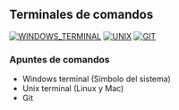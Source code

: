 ## Terminales de comandos
[![WINDOWS_TERMINAL](https://img.shields.io/badge/WINDOWS_TERMINAL-0078D4?style=for-the-badge&logo=WINDOWSTERMINAL&logoColor=white&labelColor=101010)](https://github.com/Alberto-mt/Terminal_de_comandos/blob/main/Windows_terminal/index.md)
[![UNIX](https://img.shields.io/badge/UNIX_TERMINAL-FCC624?style=for-the-badge&logo=GNOMETERMINAL&logoColor=white&labelColor=101010)](https://github.com/Alberto-mt/Terminal_de_comandos/blob/main/Unix_terminal/index.md)
[![GIT](https://img.shields.io/badge/GIT-F05032?style=for-the-badge&logo=GIT&logoColor=white&labelColor=101010)](https://github.com/Alberto-mt/Terminal_de_comandos/blob/main/Git/index.md)

### Apuntes de comandos 
 - Windows terminal (Símbolo del sistema)
 - Unix terminal (Linux y Mac)
 - Git 
